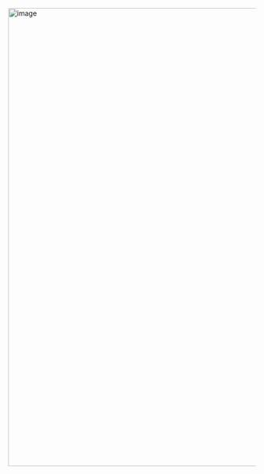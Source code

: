 <img width="934" alt="image" src="https://github.com/user-attachments/assets/131df951-a44d-44b5-b7df-2895e9fae40e" />
